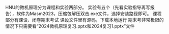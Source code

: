 HNU的微机原理分为课程和实验两部分。
实验有五个（先看实验指导再写报告），软件为Masm2023，压缩包解压双击.exe文件，选择安装路径即可。
课程部分有课设、闭卷期末考试
课设文件里有源码，下载本地运行
期末考非常极限的情况下只需要看“2024微机原理复习.pptx和2024复习1.pptx”文件

